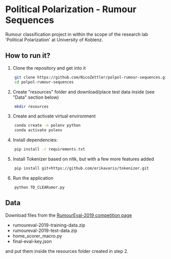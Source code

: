 # Political Polarization - Rumour Sequences
Rumour classification project in within the scope of the research lab 'Political Polarization' at University of Koblenz.


## How to run it?

1. Clone the repository and get into it
```bash
    git clone https://github.com/NicoZettler/polpol-rumour-sequences.git
    cd polpol-rumour-sequences
```


2. Create "resources" folder and download/place test data inside (see "Data" section below)
```bash
    mkdir resources
```

3. Create and activate virtual environment

```bash
    conda create -n polenv python
    conda activate polenv
```

4. Install dependencies:

```bash
    pip install -r requirements.txt
```

5. Install Tokenizer based on nltk, but with a few more features added
```bash
    pip install git+https://github.com/erikavaris/tokenizer.git
```

6. Run the application

```bashh
    python TD_CLEARumor.py
```

## Data

Download files from the [RumourEval-2019 competition page](https://competitions.codalab.org/competitions/19938)
* rumoureval-2019-training-data.zip
* rumoureval-2019-test-data.zip
* home_scorer_macro.py
* final-eval-key.json

and put them inside the resources folder created in step 2.
